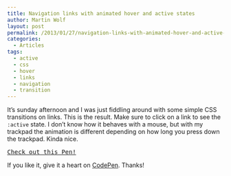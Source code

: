 ```yaml
---
title: Navigation links with animated hover and active states
author: Martin Wolf
layout: post
permalink: /2013/01/27/navigation-links-with-animated-hover-and-active-states/
categories:
  - Articles
tags:
  - active
  - css
  - hover
  - links
  - navigation
  - transition
---
```

It&#8217;s sunday afternoon and I was just fiddling around with some simple CSS transitions on links. This is the result. Make sure to click on a link to see the `:active` state. I don&#8217;t know how it behaves with a mouse, but with my trackpad the animation is different depending on how long you press down the trackpad. Kinda nice.

<pre class="codepen" data-height="300" data-type="result" data-href="CKeAE" data-user="martinwolf" data-safe="true"><code></code><a href="http://codepen.io/martinwolf/pen/CKeAE">Check out this Pen!</a></pre>



If you like it, give it a heart on [CodePen][1]. Thanks!

 [1]: http://codepen.io/martinwolf/pen/CKeAE